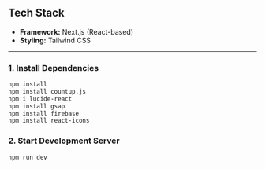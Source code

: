## Tech Stack

- **Framework:** Next.js (React-based)
- **Styling:** Tailwind CSS

---


### 1. Install Dependencies

```bash
npm install
npm install countup.js
npm i lucide-react
npm install gsap
npm install firebase
npm install react-icons
```

### 2. Start Development Server

```bash
npm run dev
```
